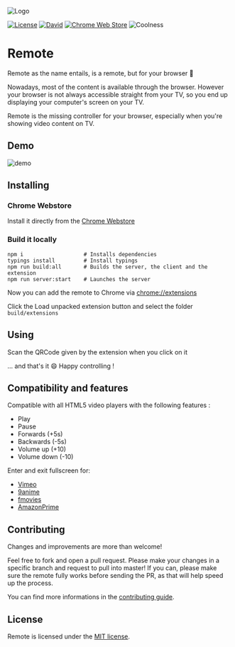 ![Logo](https://cdn.pbrd.co/images/GMVq2ib.png)

[![License](http://img.shields.io/badge/license-MIT-blue.svg?style=flat)](./LICENSE.md)
[![David](https://img.shields.io/david/wdelmas/remote.svg)](https://david-dm.org/wdelmas/remote)
[![Chrome Web Store](https://img.shields.io/chrome-web-store/rating/hifbccioeoaheffkmedjiphppjpcbfeh.svg)](https://chrome.google.com/webstore/detail/remote/hifbccioeoaheffkmedjiphppjpcbfeh)
![Coolness](https://img.shields.io/badge/coolness-OVER_9000-green.svg)

# Remote

Remote as the name entails, is a remote, but for your browser 🎉

Nowadays, most of the content is available through the browser. 
However your browser is not always accessible straight from your TV,
 so you end up displaying your computer's screen on your TV.

Remote is the missing controller for your browser, 
 especially when you're showing video content on TV.


## Demo

![demo](./demo.gif)

## Installing

### Chrome Webstore

Install it directly from the [Chrome Webstore](https://chrome.google.com/webstore/detail/remote/hifbccioeoaheffkmedjiphppjpcbfeh)

### Build it locally

```
npm i                   # Installs dependencies
typings install         # Install typings
npm run build:all       # Builds the server, the client and the extension
npm run server:start    # Launches the server
```

Now you can add the remote to Chrome via [chrome://extensions](chrome://extensions)

Click the Load unpacked extension button and select the folder `build/extensions`

## Using

Scan the QRCode given by the extension when you click on it

... and that's it 😄 Happy controlling !

## Compatibility and features

Compatible with all HTML5 video players with the following features :
- Play
- Pause
- Forwards (+5s)
- Backwards (-5s)
- Volume up (+10)
- Volume down (-10)

Enter and exit fullscreen for:
- [Vimeo](https://vimeo.com/)
- [9anime](https://9anime.to/)
- [fmovies](https://fmovies.se/)
- [AmazonPrime](https://www.primevideo.com/)

## Contributing
Changes and improvements are more than welcome!

Feel free to fork and open a pull request. Please make your changes in a specific branch and request to pull into master! If you can, please make sure the remote fully works before sending the PR, as that will help speed up the process.

You can find more informations in the [contributing guide](./CONTRIBUTING.md).

## License

Remote is licensed under the [MIT license](./LICENSE.md).